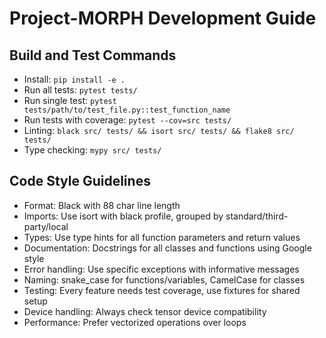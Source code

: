 # Project-MORPH Development Guide

## Build and Test Commands
- Install: `pip install -e .`
- Run all tests: `pytest tests/`
- Run single test: `pytest tests/path/to/test_file.py::test_function_name`
- Run tests with coverage: `pytest --cov=src tests/`
- Linting: `black src/ tests/ && isort src/ tests/ && flake8 src/ tests/`
- Type checking: `mypy src/ tests/`

## Code Style Guidelines
- Format: Black with 88 char line length
- Imports: Use isort with black profile, grouped by standard/third-party/local
- Types: Use type hints for all function parameters and return values
- Documentation: Docstrings for all classes and functions using Google style
- Error handling: Use specific exceptions with informative messages
- Naming: snake_case for functions/variables, CamelCase for classes
- Testing: Every feature needs test coverage, use fixtures for shared setup
- Device handling: Always check tensor device compatibility
- Performance: Prefer vectorized operations over loops